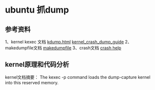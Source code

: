 # ubuntu 抓dump
## 参考资料
1、kernel kexec 文档
[kdump.html](https://www.kernel.org/doc/html/v6.2/admin-guide/kdump/kdump.html)
[kernel_crash_dump_guide](https://docs.redhat.com/en/documentation/red_hat_enterprise_linux/7/html/kernel_administration_guide/kernel_crash_dump_guide)
2、makedumpfile文档
[makedumpfile](https://github.com/makedumpfile/makedumpfile)
3、crash文档
[crash help](https://crash-utility.github.io/)

## kernel原理和代码分析

kernel文档摘要：
The kexec -p command loads the dump-capture kernel into this reserved memory.
